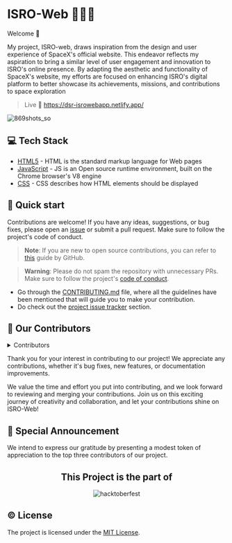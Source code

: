 <h1 align=left> ISRO-Web 🧑🏽‍🚀 </h1>
Welcome 👋

<p>
My project, ISRO-web, draws inspiration from the design and user experience of SpaceX's official website. This endeavor reflects my aspiration to bring a similar level of user engagement and innovation to ISRO's online presence. By adapting the aesthetic and functionality of SpaceX's website, my efforts are focused on enhancing ISRO's digital platform to better showcase its achievements, missions, and contributions to space exploration

> Live 🔗 https://dsr-isrowebapp.netlify.app/

</p>

![869shots_so](https://github.com/dakshsinghrathore/ISRO-web/assets/115932772/3c161c86-8bff-45f3-86f0-ecba595a8165)

## 💻 Tech Stack

- [HTML5](https://developer.mozilla.org/en-US/docs/Glossary/HTML5) - HTML is the standard markup language for Web pages
- [JavaScript](https://tc39.es/) - JS is an Open source runtime environment, built on the Chrome browser's V8 engine
- [CSS](https://developer.mozilla.org/en-US/docs/Web/CSS) - CSS describes how HTML elements should be displayed

## 🚀 Quick start

Contributions are welcome! If you have any ideas, suggestions, or bug fixes, please open an [issue](https://github.com/dakshsinghrathore/ISRO-web/issues/new) or submit a pull request. Make sure to follow the project's code of conduct.

> **Note**: If you are new to open source contributions, you can refer to [this](https://opensource.guide/how-to-contribute/) guide by GitHub.

> **Warning**: Please do not spam the repository with unnecessary PRs. Make sure to follow the project's [code of conduct](/CODE_OF_CONDUCT.md).

- Go through the [CONTRIBUTING.md](https://github.com/dakshsinghrathore/ISRO-web/blob/main/CONTRIBUTING.md) file, where all the guidelines have been mentioned that will guide you to make your contribution.
- Do check out the [project issue tracker](https://github.com/priyankarpal/ProjectsHut/issues) section.

## 🤝 Our Contributors

<details>
  <summary>Contributors</summary>
    <div>
      <a href="https://github.com/dakshsinghrathore/ISRO-web/graphs/contributors">
      <img src="https://contrib.rocks/image?repo=dakshsinghrathore/ISRO-web" />
      </a>
    Made with [contrib.rocks](https://contrib.rocks).
    </div>
</details>

Thank you for your interest in contributing to our project! We appreciate any contributions, whether it's bug fixes, new features, or documentation improvements.

We value the time and effort you put into contributing, and we look forward to reviewing and merging your contributions. Join us on this exciting journey of creativity and collaboration, and let your contributions shine on ISRO-Web!

## 🎉 Special Announcement

We intend to express our gratitude by presenting a modest token of appreciation to the top three contributors of our project.

<div align=center>
  <h2>This Project is the part of</h2>
  <!-- <img alt="hacktoberfest" src="https://raw.githubusercontent.com/GirlScriptSummerOfCode/MentorshipProgram/master/GSsoc%20Type%20Logo%20Black.png#gh-light-mode-only" width=87%> -->
  <img alt="hacktoberfest" src="https://github.com/dakshsinghrathore/ISRO-web/assets/115932772/7bf7edc1-eeee-4e55-82fe-5f756ef7d11c#gh-dark-mode-only"/>
</div>

## ©️ License

The project is licensed under the [MIT License](https://github.com/neelshah2409/Bot-Collection/blob/main/LICENSE).
